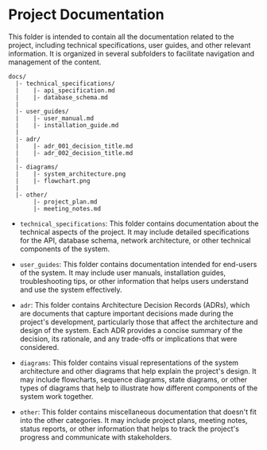 # Project Documentation

This folder is intended to contain all the documentation related to the project, including technical specifications, user guides, and other relevant information. It is organized in several subfolders to facilitate navigation and management of the content.

```
docs/
  |- technical_specifications/
  |    |- api_specification.md
  |    |- database_schema.md
  |
  |- user_guides/
  |    |- user_manual.md
  |    |- installation_guide.md
  |
  |- adr/
  |    |- adr_001_decision_title.md
  |    |- adr_002_decision_title.md
  |
  |- diagrams/
  |    |- system_architecture.png
  |    |- flowchart.png
  |
  |- other/
       |- project_plan.md
       |- meeting_notes.md
```

- `technical_specifications`: This folder contains documentation about the technical aspects of the project. It may include detailed specifications for the API, database schema, network architecture, or other technical components of the system.

- `user_guides`: This folder contains documentation intended for end-users of the system. It may include user manuals, installation guides, troubleshooting tips, or other information that helps users understand and use the system effectively.

- `adr`: This folder contains Architecture Decision Records (ADRs), which are documents that capture important decisions made during the project's development, particularly those that affect the architecture and design of the system. Each ADR provides a concise summary of the decision, its rationale, and any trade-offs or implications that were considered.

- `diagrams`: This folder contains visual representations of the system architecture and other diagrams that help explain the project's design. It may include flowcharts, sequence diagrams, state diagrams, or other types of diagrams that help to illustrate how different components of the system work together.

- `other`: This folder contains miscellaneous documentation that doesn't fit into the other categories. It may include project plans, meeting notes, status reports, or other information that helps to track the project's progress and communicate with stakeholders.